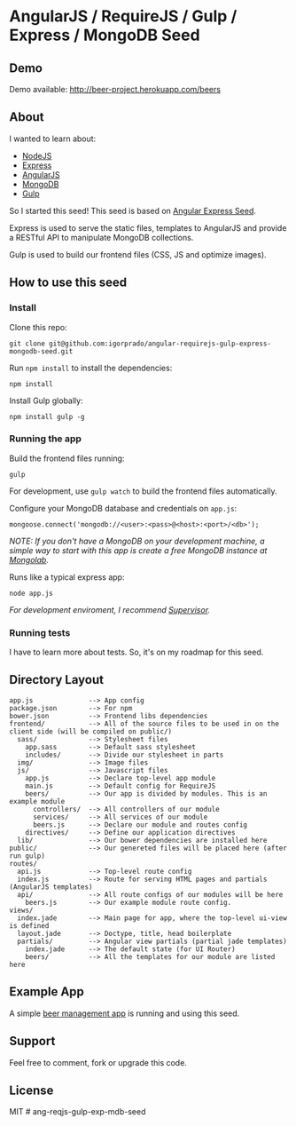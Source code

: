 # AngularJS / RequireJS / Gulp / Express / MongoDB Seed

## Demo

Demo available: http://beer-project.herokuapp.com/beers

## About

I wanted to learn about:
* [NodeJS](http://nodejs.org/)
* [Express](http://expressjs.com/)
* [AngularJS](https://angularjs.org/)
* [MongoDB](https://www.mongodb.com/)
* [Gulp](http://gulpjs.com/)

So I started this seed! This seed is based on [Angular Express Seed](https://github.com/btford/angular-express-seed).

Express is used to serve the static files, templates to AngularJS and provide a RESTful API to manipulate MongoDB collections.

Gulp is used to build our frontend files (CSS, JS and optimize images).

## How to use this seed

### Install

Clone this repo:

    git clone git@github.com:igorprado/angular-requirejs-gulp-express-mongodb-seed.git

Run `npm install` to install the dependencies:

    npm install

Install Gulp globally:

    npm install gulp -g

### Running the app

Build the frontend files running:

    gulp

For development, use `gulp watch` to build the frontend files automatically.

Configure your MongoDB database and credentials on `app.js`:

    mongoose.connect('mongodb://<user>:<pass>@<host>:<port>/<db>');

_NOTE: If you don't have a MongoDB on your development machine, a simple way to start with this app is create a free MongoDB instance at [Mongolab](https://mongolab.com/home)._

Runs like a typical express app:

    node app.js

_For development enviroment, I recommend [Supervisor](https://github.com/isaacs/node-supervisor)._

### Running tests

I have to learn more about tests. So, it's on my roadmap for this seed.

## Directory Layout

    app.js              --> App config
    package.json        --> For npm
    bower.json          --> Frontend libs dependencies
    frontend/           --> All of the source files to be used in on the client side (will be compiled on public/)
      sass/             --> Stylesheet files
        app.sass        --> Default sass stylesheet
        includes/       --> Divide our stylesheet in parts
      img/              --> Image files
      js/               --> Javascript files
        app.js          --> Declare top-level app module
        main.js         --> Default config for RequireJS
        beers/          --> Our app is divided by modules. This is an example module
          controllers/  --> All controllers of our module
          services/     --> All services of our module
          beers.js      --> Declare our module and routes config
        directives/     --> Define our application directives
      lib/              --> Our bower dependencies are installed here
    public/             --> Our genereted files will be placed here (after run gulp)
    routes/
      api.js            --> Top-level route config
      index.js          --> Route for serving HTML pages and partials (AngularJS templates)
      api/              --> All route configs of our modules will be here
        beers.js        --> Our example module route config.
    views/
      index.jade        --> Main page for app, where the top-level ui-view is defined
      layout.jade       --> Doctype, title, head boilerplate
      partials/         --> Angular view partials (partial jade templates)
        index.jade      --> The default state (for UI Router)
        beers/          --> All the templates for our module are listed here



## Example App

A simple [beer management app](http://beer-project.herokuapp.com/beers) is running and using this seed.

## Support

Feel free to comment, fork or upgrade this code.

## License
MIT
#   a n g - r e q j s - g u l p - e x p - m d b - s e e d  
 